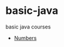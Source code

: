 # basic-java
basic java courses
- [Numbers](https://github.com/aziz-alqudsy/basic-java/blob/master/src/Numbers.java)